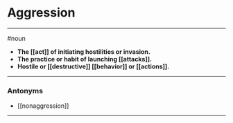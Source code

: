 # Aggression
---
#noun
- **The [[act]] of initiating hostilities or invasion.**
- **The practice or habit of launching [[attacks]].**
- **Hostile or [[destructive]] [[behavior]] or [[actions]].**
---
### Antonyms
- [[nonaggression]]
---
